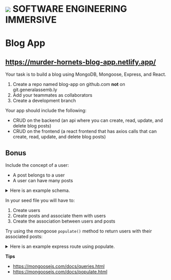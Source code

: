 # ![](https://ga-dash.s3.amazonaws.com/production/assets/logo-9f88ae6c9c3871690e33280fcf557f33.png) SOFTWARE ENGINEERING IMMERSIVE

# Blog App 

## https://murder-hornets-blog-app.netlify.app/

Your task is to build a blog using MongoDB, Mongoose, Express, and React.

1. Create a repo named blog-app on github.com **not** on git.generalassemb.ly
2. Add your teammates as collaborators
3. Create a development branch

Your app should include the following:

- CRUD on the backend (an api where you can create, read, update, and delete blog posts)
- CRUD on the frontend (a react frontend that has axios calls that can create, read, update, and delete blog posts)

## Bonus 

Include the concept of a user:
- A post belongs to a user
- A user can have many posts

<details><summary>Here is an example schema.</summary>
<p>

```js
const User = new Schema(
  {
    username: { type: String, required: true },
    email: { type: String, required: true },
    posts: [{ type: Schema.Types.ObjectId, ref: 'posts' }]
  },
  { timestamps: true }
)
```

```js
const Post = new Schema(
  {
    title: { type: String, required: true },
    imgURL: { type: String, required: true },
    content: { type: String, required: true },
    userId: { type: Schema.Types.ObjectId, ref: 'users' }
  },
  { timestamps: true }
)
```

</p>
</details>

In your seed file you will have to:
1. Create users
2. Create posts and associate them with users
3. Create the association between users and posts

Try using the mongoose `populate()` method to return users with their associated posts:

<details><summary>Here is an example express route using populate.</summary>
<p>

```js
app.get('/users', async (req, res) => {
    try {
        const users = await User.find()
            .populate('posts')
        res.json(users)
    } catch (error) {
        res.status(500).json({ error: error.message })
    }
})
```

</p>
</details>

**Tips**
- https://mongoosejs.com/docs/queries.html
- https://mongoosejs.com/docs/populate.html
